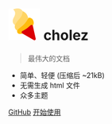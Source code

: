 # ![logo](icon.svg) cholez

> 最伟大的文档

- 简单、轻便 (压缩后 ~21kB)
- 无需生成 html 文件
- 众多主题

[GitHub](https://github.com/OreoSundae)
[开始使用](README.md)
